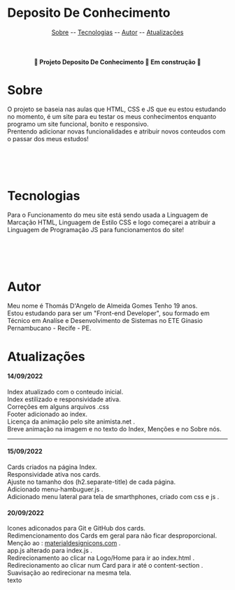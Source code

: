# Deposito De Conhecimento

<p align="center">
    <a href="#sobre">Sobre</a>
    --
    <a href="#tecnologias">Tecnologias</a>
    --
    <a href="#autor">Autor</a>
    --
    <a href="#atualizações">Atualizações</a>
</p>

<br>

<h4 align="center">
    🚧 Projeto Deposito De Conhecimento 🌳 Em construção 🚧
</h4>

# Sobre
<p>O projeto se baseia nas aulas que HTML, CSS e JS que eu estou estudando no momento, é um site para eu testar os meus conhecimentos enquanto programo um site funcional, bonito e responsivo.<br>
Prentendo adicionar novas funcionalidades e atribuir novos conteudos com o passar dos meus estudos!
</p>
<br><br><br>

# Tecnologias
<p>Para o Funcionamento do meu site está sendo usada a Linguagem de Marcação HTML, Linguagem de Estilo CSS e logo começarei a atribuir a Linguagem de Programação JS para funcionamentos do site!
</p>

<br><br><br>

# Autor
<p>Meu nome é Thomás D'Angelo de Almeida Gomes Tenho 19 anos.<br>
Estou estudando para ser um "Front-end Developer", sou formado em Técnico em Analíse e Desenvolvimento de Sistemas no ETE Gínasio Pernambucano - Recife - PE.
</p>

# Atualizações

<h4>14/09/2022</h4>
<p>Index atualizado com o conteudo inicial.<br>
Index estilizado e responsividade ativa.<br>
Correções em alguns arquivos .css<br>
Footer adicionado ao index.<br>
Licença da animação pelo site animista.net .<br>
Breve animação na imagem e no texto do Index, Menções e no Sobre nós.
</p>
<hr>
<h4>15/09/2022</h4>
<p>Cards criados na página Index.<br>
Responsividade ativa nos cards.<br>
Ajuste no tamanho dos (h2.separate-title) de cada página.<br>
Adicionado menu-hambuguer.js .<br>
Adicionado menu lateral para tela de smarthphones, criado com css e js .
</p>
<h4>20/09/2022</h4>
<p>Icones adiconados para Git e GitHub dos cards.<br>
Redimencionamento dos Cards em geral para não ficar desproporcional.<br>
Menção ao : <a href="https://materialdesignicons.com" target="_blank">materialdesignicons.com</a> .<br>
app.js alterado para index.js .<br>
Redirecionamento ao clicar na Logo/Home para ir ao index.html .<br>
Redirecionamento ao clicar num Card para ir até o content-section .<br>
Suavisação ao redirecionar na mesma tela.<br>
texto<br>
</p>